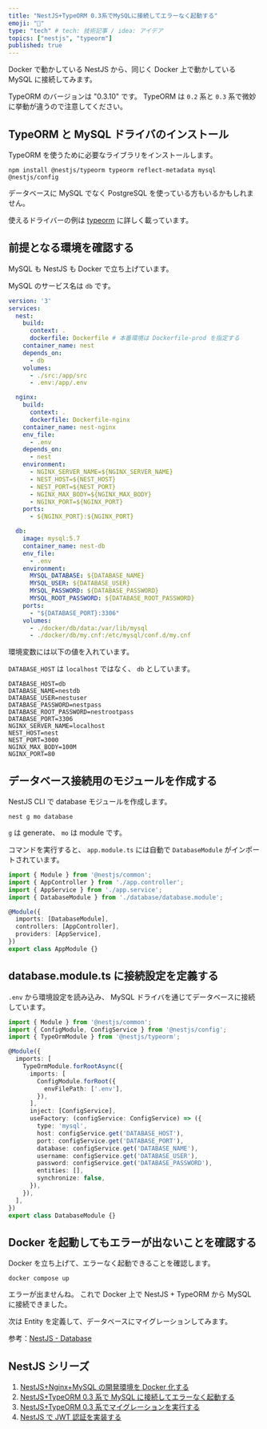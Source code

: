 ```yaml
---
title: "NestJS+TypeORM 0.3系でMySQLに接続してエラーなく起動する"
emoji: "🙌"
type: "tech" # tech: 技術記事 / idea: アイデア
topics: ["nestjs", "typeorm"]
published: true
---
```


Docker で動かしている NestJS から、同じく Docker 上で動かしている MySQL に接続してみます。

TypeORM のバージョンは "0.3.10" です。 TypeORM は `0.2` 系と `0.3` 系で微妙に挙動が違うので注意してください。

## TypeORM と MySQL ドライバのインストール

TypeORM を使うために必要なライブラリをインストールします。

```
npm install @nestjs/typeorm typeorm reflect-metadata mysql @nestjs/config
```

データベースに MySQL でなく PostgreSQL を使っている方もいるかもしれません。

使えるドライバーの例は [typeorm](https://www.npmjs.com/package/typeorm) に詳しく載っています。

## 前提となる環境を確認する

MySQL も NestJS も Docker で立ち上げています。

MySQL のサービス名は `db` です。

```yml:docker-compose.yml
version: '3'
services:
  nest:
    build:
      context: .
      dockerfile: Dockerfile # 本番環境は Dockerfile-prod を指定する
    container_name: nest
    depends_on:
      - db
    volumes:
      - ./src:/app/src
      - .env:/app/.env

  nginx:
    build:
      context: .
      dockerfile: Dockerfile-nginx
    container_name: nest-nginx
    env_file:
      - .env
    depends_on:
      - nest
    environment:
      - NGINX_SERVER_NAME=${NGINX_SERVER_NAME}
      - NEST_HOST=${NEST_HOST}
      - NEST_PORT=${NEST_PORT}
      - NGINX_MAX_BODY=${NGINX_MAX_BODY}
      - NGINX_PORT=${NGINX_PORT}
    ports:
      - ${NGINX_PORT}:${NGINX_PORT}

  db:
    image: mysql:5.7
    container_name: nest-db
    env_file:
      - .env
    environment:
      MYSQL_DATABASE: ${DATABASE_NAME}
      MYSQL_USER: ${DATABASE_USER}
      MYSQL_PASSWORD: ${DATABASE_PASSWORD}
      MYSQL_ROOT_PASSWORD: ${DATABASE_ROOT_PASSWORD}
    ports:
      - "${DATABASE_PORT}:3306"
    volumes:
      - ./docker/db/data:/var/lib/mysql
      - ./docker/db/my.cnf:/etc/mysql/conf.d/my.cnf

```

環境変数には以下の値を入れています。

`DATABASE_HOST` は `localhost` ではなく、 `db` としています。

```txt:.env
DATABASE_HOST=db
DATABASE_NAME=nestdb
DATABASE_USER=nestuser
DATABASE_PASSWORD=nestpass
DATABASE_ROOT_PASSWORD=nestrootpass
DATABASE_PORT=3306
NGINX_SERVER_NAME=localhost
NEST_HOST=nest
NEST_PORT=3000
NGINX_MAX_BODY=100M
NGINX_PORT=80
```

## データベース接続用のモジュールを作成する

NestJS CLI で database モジュールを作成します。

```shell
nest g mo database
```

`g` は generate、 `mo` は module です。

コマンドを実行すると、 `app.module.ts` には自動で `DatabaseModule` がインポートされています。

```ts:src/app.module.ts
import { Module } from '@nestjs/common';
import { AppController } from './app.controller';
import { AppService } from './app.service';
import { DatabaseModule } from './database/database.module';

@Module({
  imports: [DatabaseModule],
  controllers: [AppController],
  providers: [AppService],
})
export class AppModule {}
```

## database.module.ts に接続設定を定義する

`.env` から環境設定を読み込み、 MySQL ドライバを通じてデータベースに接続しています。

```ts:src/database/database.module.ts
import { Module } from '@nestjs/common';
import { ConfigModule, ConfigService } from '@nestjs/config';
import { TypeOrmModule } from '@nestjs/typeorm';

@Module({
  imports: [
    TypeOrmModule.forRootAsync({
      imports: [
        ConfigModule.forRoot({
          envFilePath: ['.env'],
        }),
      ],
      inject: [ConfigService],
      useFactory: (configService: ConfigService) => ({
        type: 'mysql',
        host: configService.get('DATABASE_HOST'),
        port: configService.get('DATABASE_PORT'),
        database: configService.get('DATABASE_NAME'),
        username: configService.get('DATABASE_USER'),
        password: configService.get('DATABASE_PASSWORD'),
        entities: [],
        synchronize: false,
      }),
    }),
  ],
})
export class DatabaseModule {}
```

## Docker を起動してもエラーが出ないことを確認する

Docker を立ち上げて、エラーなく起動できることを確認します。

```console
docker compose up
```

エラーが出ませんね。
これで Docker 上で NestJS + TypeORM から MySQL に接続できました。

次は Entity を定義して、データベースにマイグレーションしてみます。

参考：[NestJS - Database](https://docs.nestjs.com/techniques/database)

## NestJS シリーズ

1. [NestJS+Nginx+MySQL の開発環境を Docker 化する](https://zenn.dev/fjsh/articles/nestjs-with-docker)
2. [NestJS+TypeORM 0.3 系で MySQL に接続してエラーなく起動する](https://zenn.dev/fjsh/articles/nestjs-typeorm-connect-mysql)
3. [NestJS+TypeORM 0.3 系でマイグレーションを実行する](https://zenn.dev/fjsh/articles/nestjs-typeorm-migration)
4. [NestJS で JWT 認証を実装する](https://zenn.dev/fjsh/articles/nestjs-auth-user-password)
